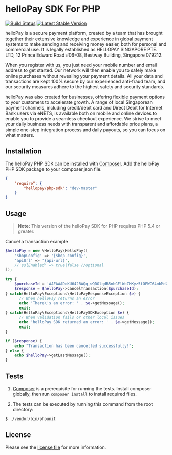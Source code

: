 helloPay SDK For PHP
========
[![Build Status](https://travis-ci.org/hellopay/hellopay-php-sdk.svg)](https://travis-ci.org/hellopay/hellopay-php-sdk)
[![Latest Stable Version](http://img.shields.io/badge/Latest%20Stable-master-blue.svg)](https://packagist.org/packages/hellopay/php-sdk)

helloPay is a secure payment platform, created by a team that has brought together their extensive knowledge and experience in global payment systems to make sending and receiving money easier, both for personal and commercial use. It is legally established as HELLOPAY SINGAPORE PTE. LTD, 12 Prince Edward Road #06-08, Bestway Building, Singapore 079212.

When you register with us, you just need your mobile number and email address to get started. Our network will then enable you to safely make online purchases without revealing your payment details. All your data and transactions are kept 100% secure by our experienced anti-fraud team, and our security measures adhere to the highest safety and security standards.

helloPay was also created for businesses, offering flexible payment options to your customers to accelerate growth. A range of local Singaporean payment channels, including credit/debit card and Direct Debit for Internet Bank users via eNETS, is available both on mobile and online devices to enable you to provide a seamless checkout experience. We strive to meet your daily business needs with transparent and affordable price plans, a simple one-step integration process and daily payouts, so you can focus on what matters.

## Installation

The helloPay PHP SDK can be installed with [Composer](https://getcomposer.org/). Add the helloPay PHP SDK package to your composer.json file.
```json
{
    "require": {
        "hellopay/php-sdk": "dev-master"
    }
}
```

## Usage
> **Note:** This version of the helloPay SDK for PHP requires PHP 5.4 or greater.

Cancel a transaction example

```php
$helloPay = new \HelloPay\HelloPay([
    'shopConfig' => '{shop-config}',
    'apiUrl' => '{api-url}',
    //'sslEnabled' => true|false //optional
]);

try {
	$purchaseId = 'AAEAAADoKU642BAQq_wQDOlqdB5nbGFlWoZMKyz5tOFWC64mbMdXZMLm';
	$response = $helloPay->cancelTransaction($purchaseId);
} catch(HelloPay\Exceptions\HelloPayResponseException $e) {
	  // When helloPay returns an error
      echo 'There\'s an error: ' . $e->getMessage();
      exit;
} catch(HelloPay\Exceptions\HelloPaySDKException $e) {
	  // When validation fails or other local issues
      echo 'helloPay SDK returned an error: ' . $e->getMessage();
      exit;
}

if ($response) {
    echo "Transaction has been cancelled successfully!";
} else {
    echo $helloPay->getLastMessage();
}

```

## Tests
1. [Composer](https://getcomposer.org/) is a prerequisite for running the tests. Install composer globally, then run `composer install` to install required files.

2. The tests can be executed by running this command from the root directory:

```bash
$ ./vendor/bin/phpunit
```

## License

Please see the [license file](https://github.com/hellopay/hellopay-php-sdk/blob/master/LICENSE) for more information.
